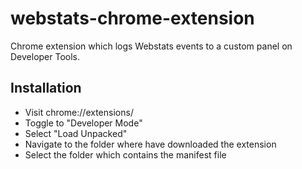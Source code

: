 # webstats-chrome-extension
Chrome extension which logs Webstats events to a custom panel on Developer Tools.

## Installation
- Visit chrome://extensions/  
- Toggle to "Developer Mode"  
- Select "Load Unpacked"  
- Navigate to the folder where have downloaded the extension  
- Select the folder which contains the manifest file  
